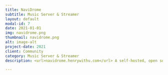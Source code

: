 ```yaml
---
title: NaviDrome
subtitle: Music Server & Streamer
layout: default
modal-id: 7
date: 2021-01-01
img: navidrome.png
thumbnail: navidrome.png
alt: image-alt
project-date: 2021
client: Community
category: Music Server & Streamer
description: <url>navidrome.henrywithu.com</url> A self-hosted, open source music server and streamer. It gives you freedom to listen to your music collection from any browser or mobile device.

---
```

